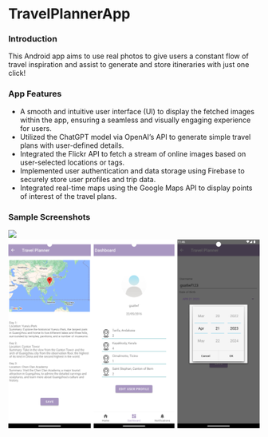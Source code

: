 # TravelPlannerApp

### Introduction
This Android app aims to use real photos to give users a constant flow of travel inspiration and assist to generate and store itineraries with just one click!

### App Features
 * A smooth and intuitive user interface (UI) to display the fetched images within the app, ensuring a seamless and visually engaging experience for users.
 * Utilized the ChatGPT model via OpenAI’s API to generate simple travel plans with user-defined details.
 * Integrated the Flickr API to fetch a stream of online images based on user-selected locations or tags.
 * Implemented user authentication and data storage using Firebase to securely store user profiles and trip data.
 * Integrated real-time maps using the Google Maps API to display points of interest of the travel plans.

### Sample Screenshots
![](Screenshots/combine1.jpeg)
![](Screenshots/combine2.jpeg)
